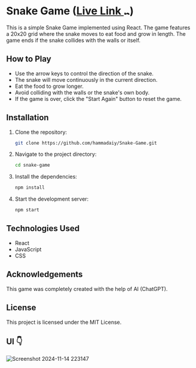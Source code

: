 # Snake Game (<a href="https://snake-game-red-sigma.vercel.app/" target="_blank">Live Link <img src="https://img.icons8.com/material-outlined/24/000000/external-link.png" alt="new tab icon" style="width: 16px; height: 16px;"></a>)

This is a simple Snake Game implemented using React. The game features a 20x20 grid where the snake moves to eat food and grow in length. The game ends if the snake collides with the walls or itself.

## How to Play

- Use the arrow keys to control the direction of the snake.
- The snake will move continuously in the current direction.
- Eat the food to grow longer.
- Avoid colliding with the walls or the snake's own body.
- If the game is over, click the "Start Again" button to reset the game.

## Installation

1. Clone the repository:
   ```bash
   git clone https://github.com/hammadaiy/Snake-Game.git
   ```
2. Navigate to the project directory:
   ```bash
   cd snake-game
   ```
3. Install the dependencies:
   ```bash
   npm install
   ```
4. Start the development server:
   ```bash
   npm start
   ```

## Technologies Used

- React
- JavaScript
- CSS

## Acknowledgements

This game was completely created with the help of AI (ChatGPT).

## License

This project is licensed under the MIT License.

## UI 👇

![Screenshot 2024-11-14 223147](https://github.com/user-attachments/assets/19f0282b-c988-4a54-aa7f-5342e5bbb85c)

